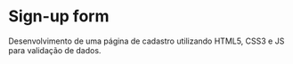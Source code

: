 # Sign-up form
 Desenvolvimento de uma página de cadastro utilizando HTML5, CSS3 e JS para validação de dados.
